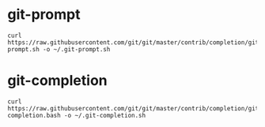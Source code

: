 # git-prompt

    curl https://raw.githubusercontent.com/git/git/master/contrib/completion/git-prompt.sh -o ~/.git-prompt.sh
    
# git-completion

    curl https://raw.githubusercontent.com/git/git/master/contrib/completion/git-completion.bash -o ~/.git-completion.sh

